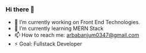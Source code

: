 ### Hi there 👋

- 🔭 I’m currently working on Front End Technologies.
- 🌱 I’m currently learning MERN Stack
- 📫 How to reach me: arbabanjum0347@gmail.com
- ⚡ Goal: Fullstack Developer
